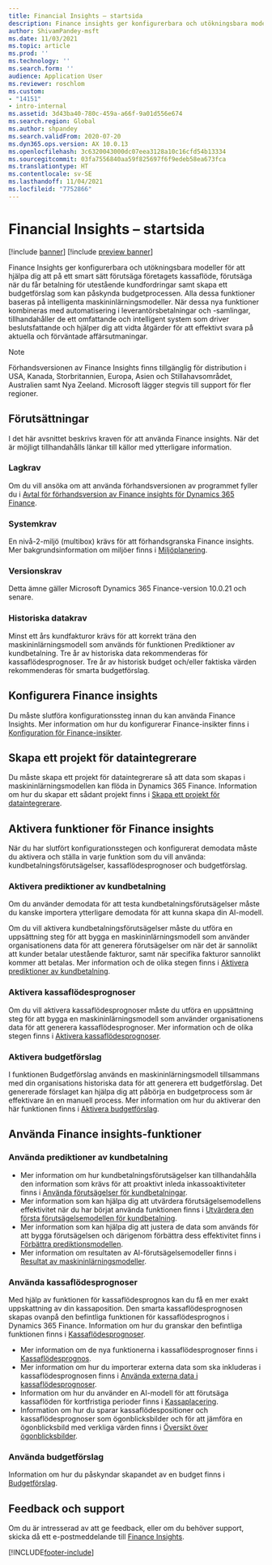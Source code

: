 ```yaml
---
title: Financial Insights – startsida
description: Finance insights ger konfigurerbara och utökningsbara modeller för att hjälpa dig att noggrant och effektivt förutsäga företagets kassaflöde, när du ska få betalning för utestående kundfordringar och skapa ett budgetförslag som kan påskynda budgetprocessen. Alla dessa funktioner baseras på intelligenta maskininlärningsmodeller.
author: ShivamPandey-msft
ms.date: 11/03/2021
ms.topic: article
ms.prod: ''
ms.technology: ''
ms.search.form: ''
audience: Application User
ms.reviewer: roschlom
ms.custom:
- "14151"
- intro-internal
ms.assetid: 3d43ba40-780c-459a-a66f-9a01d556e674
ms.search.region: Global
ms.author: shpandey
ms.search.validFrom: 2020-07-20
ms.dyn365.ops.version: AX 10.0.13
ms.openlocfilehash: 3c6320043000dc07eea3128a10c16cfd54b13334
ms.sourcegitcommit: 03fa7556840aa59f825697f6f9edeb58ea673fca
ms.translationtype: HT
ms.contentlocale: sv-SE
ms.lasthandoff: 11/04/2021
ms.locfileid: "7752866"
---
```

# <a name="finance-insights-home-page"></a>Financial Insights – startsida

[!include [banner](../includes/banner.md)]
[!include [preview banner](../includes/preview-banner.md)]

Finance Insights ger konfigurerbara och utökningsbara modeller för att hjälpa dig att på ett smart sätt förutsäga företagets kassaflöde, förutsäga när du får betalning för utestående kundfordringar samt skapa ett budgetförslag som kan påskynda budgetprocessen. Alla dessa funktioner baseras på intelligenta maskininlärningsmodeller. När dessa nya funktioner kombineras med automatisering i leverantörsbetalningar och -samlingar, tillhandahåller de ett omfattande och intelligent system som driver beslutsfattande och hjälper dig att vidta åtgärder för att effektivt svara på aktuella och förväntade affärsutmaningar.

> [!NOTE]
> Förhandsversionen av Finance Insights finns tillgänglig för distribution i USA, Kanada, Storbritannien, Europa, Asien och Stillahavsområdet, Australien samt Nya Zeeland. Microsoft lägger stegvis till support för fler regioner.

## <a name="prerequisites"></a>Förutsättningar

I det här avsnittet beskrivs kraven för att använda Finance insights. När det är möjligt tillhandahålls länkar till källor med ytterligare information.

### <a name="legal-requirements"></a>Lagkrav

Om du vill ansöka om att använda förhandsversionen av programmet fyller du i [Avtal för förhandsversion av Finance insights för Dynamics 365 Finance](https://forms.office.com/FormsPro/Pages/ResponsePage.aspx?id=v4j5cvGGr0GRqy180BHbR56j8lZs0FdAvwT75_WNFyxUM1c0Uzc1RFpaU1RVTEwxVTNWUERPRThUSy4u).

### <a name="system-requirements"></a>Systemkrav

En nivå-2-miljö (multibox) krävs för att förhandsgranska Finance insights. Mer bakgrundsinformation om miljöer finns i [Miljöplanering](../../fin-ops-core/fin-ops/imp-lifecycle/environment-planning.md).

### <a name="version-requirements"></a>Versionskrav

Detta ämne gäller Microsoft Dynamics 365 Finance-version 10.0.21 och senare.

### <a name="historical-data-requirements"></a>Historiska datakrav

Minst ett års kundfakturor krävs för att korrekt träna den maskininlärningsmodell som används för funktionen Prediktioner av kundbetalning. Tre år av historiska data rekommenderas för kassaflödesprognoser. Tre år av historisk budget och/eller faktiska värden rekommenderas för smarta budgetförslag.

## <a name="configure-finance-insights"></a>Konfigurera Finance insights

Du måste slutföra konfigurationssteg innan du kan använda Finance Insights. Mer information om hur du konfigurerar Finance-insikter finns i [Konfiguration för Finance-insikter](configure-for-fin-insites.md).

## <a name="create-a-data-integrator-project"></a>Skapa ett projekt för dataintegrerare

Du måste skapa ett projekt för dataintegrerare så att data som skapas i maskininlärningsmodellen kan flöda in Dynamics 365 Finance. Information om hur du skapar ett sådant projekt finns i [Skapa ett projekt för dataintegrerare](create-data-integrate-project.md).

## <a name="enable-finance-insights-capabilities"></a>Aktivera funktioner för Finance insights

När du har slutfört konfigurationsstegen och konfigurerat demodata måste du aktivera och ställa in varje funktion som du vill använda: kundbetalningsförutsägelser, kassaflödesprognoser och budgetförslag.

### <a name="enable-customer-payment-predictions"></a>Aktivera prediktioner av kundbetalning
Om du använder demodata för att testa kundbetalningsförutsägelser måste du kanske importera ytterligare demodata för att kunna skapa din AI-modell. 

Om du vill aktivera kundbetalningsförutsägelser måste du utföra en uppsättning steg för att bygga en maskininlärningsmodell som använder organisationens data för att generera förutsägelser om när det är sannolikt att kunder betalar utestående fakturor, samt när specifika fakturor sannolikt kommer att betalas. Mer information och de olika stegen finns i [Aktivera prediktioner av kundbetalning](enable-cust-paymnt-prediction.md). 

### <a name="enable-cash-flow-forecasting"></a>Aktivera kassaflödesprognoser
Om du vill aktivera kassaflödesprognoser måste du utföra en uppsättning steg för att bygga en maskininlärningsmodell som använder organisationens data för att generera kassaflödesprognoser. Mer information och de olika stegen finns i [Aktivera kassaflödesprognoser](enable-cash-flow-forecasting.md).

### <a name="enable-budget-proposals"></a>Aktivera budgetförslag

I funktionen Budgetförslag används en maskininlärningsmodell tillsammans med din organisations historiska data för att generera ett budgetförslag. Det genererade förslaget kan hjälpa dig att påbörja en budgetprocess som är effektivare än en manuell process. Mer information om hur du aktiverar den här funktionen finns i [Aktivera budgetförslag](enable-budget-proposal.md). 

## <a name="using-finance-insights-features"></a>Använda Finance insights-funktioner

### <a name="using-customer-payment-predictions"></a>Använda prediktioner av kundbetalning

- Mer information om hur kundbetalningsförutsägelser kan tillhandahålla den information som krävs för att proaktivt inleda inkassoaktiviteter finns i [Använda förutsägelser för kundbetalningar](use-customer-payment-predictions.md).
- Mer information som kan hjälpa dig att utvärdera förutsägelsemodellens effektivitet när du har börjat använda funktionen finns i [Utvärdera den första förutsägelsemodellen för kundbetalning](evaluate-payment-prediction.md).
- Mer information som kan hjälpa dig att justera de data som används för att bygga förutsägelsen och därigenom förbättra dess effektivitet finns i [Förbättra prediktionsmodellen](improve-model.md).
- Mer information om resultaten av AI-förutsägelsemodeller finns i [Resultat av maskininlärningsmodeller](confusion-matrix.md).

### <a name="using-cash-flow-forecasts"></a>Använda kassaflödesprognoser

Med hjälp av funktionen för kassaflödesprognos kan du få en mer exakt uppskattning av din kassaposition. Den smarta kassaflödesprognosen skapas ovanpå den befintliga funktionen för kassaflödesprognos i Dynamics 365 Finance. Information om hur du granskar den befintliga funktionen finns i [Kassaflödesprognoser](../cash-bank-management/cash-flow-forecasting.md).

- Mer information om de nya funktionerna i kassaflödesprognoser finns i [Kassaflödesprognos](cash-flow-forecast-intro.md).
- Mer information om hur du importerar externa data som ska inkluderas i kassaflödesprognosen finns i [Använda externa data i kassaflödesprognoser](external-data-in-cash-flow.md). 
- Information om hur du använder en AI-modell för att förutsäga kassaflöden för kortfristiga perioder finns i [Kassaplacering](cash-position.md).
- Information om hur du sparar kassaflödespositioner och kassaflödesprognoser som ögonblicksbilder och för att jämföra en ögonblicksbild med verkliga värden finns i [Översikt över ögonblicksbilder](payment-snapshots.md).

### <a name="using-budget-proposal"></a>Använda budgetförslag

Information om hur du påskyndar skapandet av en budget finns i [Budgetförslag](budget-proposals.md). 

## <a name="feedback-and-support"></a>Feedback och support

Om du är intresserad av att ge feedback, eller om du behöver support, skicka då ett e-postmeddelande till [Finance Insights](mailto:fiap@microsoft.com).

[!INCLUDE[footer-include](../../includes/footer-banner.md)]
